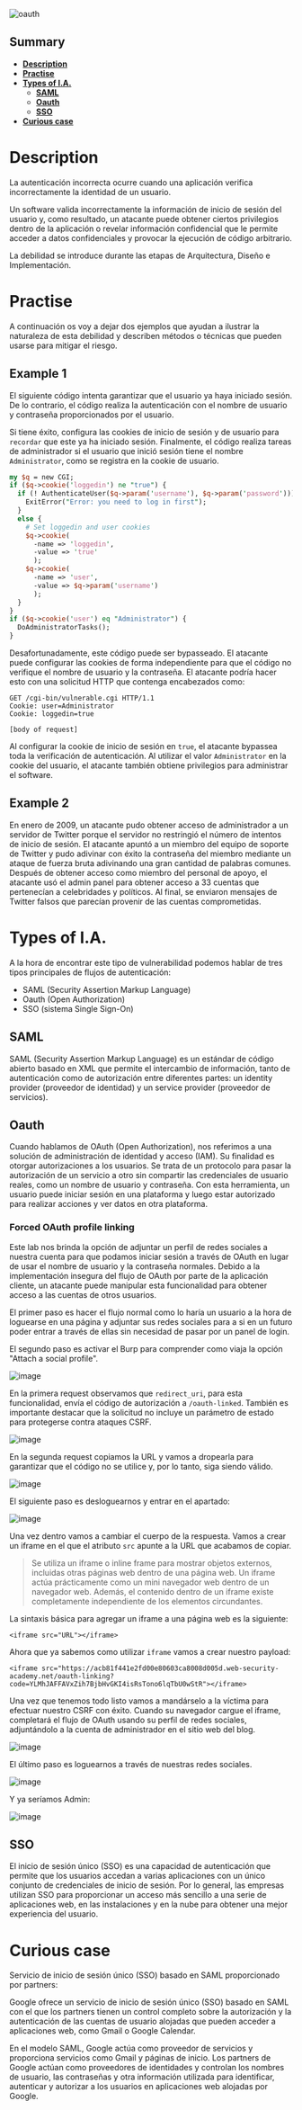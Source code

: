 ![oauth](https://user-images.githubusercontent.com/88755387/133160635-4f3177db-8257-4230-9e94-e4c307f037bd.jpg)

## __Summary__

- [__Description__](#Description)
- [__Practise__](#Practise)
- [__Types of I.A.__](#Types-of-ia)
  - [__SAML__](#SAML)
  - [__Oauth__](#Oauth)
  - [__SSO__](#SSO)
- [__Curious case__](#Curious-case)

# __Description__

La autenticación incorrecta ocurre cuando una aplicación verifica incorrectamente la identidad de un usuario.

Un software valida incorrectamente la información de inicio de sesión del usuario y, como resultado, un atacante puede obtener ciertos privilegios dentro de la aplicación o revelar información confidencial que le permite acceder a datos confidenciales y provocar la ejecución de código arbitrario.

La debilidad se introduce durante las etapas de Arquitectura, Diseño e Implementación.

# __Practise__

A continuación os voy a dejar dos ejemplos que ayudan a ilustrar la naturaleza de esta debilidad y describen métodos o técnicas que pueden usarse para mitigar el riesgo.

## __Example 1__

El siguiente código intenta garantizar que el usuario ya haya iniciado sesión. De lo contrario, el código realiza la autenticación con el nombre de usuario y contraseña proporcionados por el usuario. 

Si tiene éxito, configura las cookies de inicio de sesión y de usuario para `recordar` que este ya ha iniciado sesión. Finalmente, el código realiza tareas de administrador si el usuario que inició sesión tiene el nombre `Administrator`, como se registra en la cookie de usuario.

```perl
my $q = new CGI;
if ($q->cookie('loggedin') ne "true") {
  if (! AuthenticateUser($q->param('username'), $q->param('password'))) {
    ExitError("Error: you need to log in first");
  }
  else {
    # Set loggedin and user cookies
    $q->cookie(
      -name => 'loggedin',
      -value => 'true'
      );
    $q->cookie(
      -name => 'user',
      -value => $q->param('username')
      );
  }
}
if ($q->cookie('user') eq "Administrator") {
  DoAdministratorTasks();
}
```

Desafortunadamente, este código puede ser bypasseado. El atacante puede configurar las cookies de forma independiente para que el código no verifique el nombre de usuario y la contraseña. El atacante podría hacer esto con una solicitud HTTP que contenga encabezados como:

```
GET /cgi-bin/vulnerable.cgi HTTP/1.1
Cookie: user=Administrator
Cookie: loggedin=true

[body of request]
```

Al configurar la cookie de inicio de sesión en `true`, el atacante bypassea toda la verificación de autenticación. Al utilizar el valor `Administrator` en la cookie del usuario, el atacante también obtiene privilegios para administrar el software.

## __Example 2__

En enero de 2009, un atacante pudo obtener acceso de administrador a un servidor de Twitter porque el servidor no restringió el número de intentos de inicio de sesión. El atacante apuntó a un miembro del equipo de soporte de Twitter y pudo adivinar con éxito la contraseña del miembro mediante un ataque de fuerza bruta adivinando una gran cantidad de palabras comunes. Después de obtener acceso como miembro del personal de apoyo, el atacante usó el admin panel para obtener acceso a 33 cuentas que pertenecían a celebridades y políticos. Al final, se enviaron mensajes de Twitter falsos que parecían provenir de las cuentas comprometidas.

# __Types of I.A.__

A la hora de encontrar este tipo de vulnerabilidad podemos hablar de tres tipos principales de flujos de autenticación:

- SAML (Security Assertion Markup Language)
- Oauth (Open Authorization)
- SSO (sistema Single Sign-On)

## __SAML__

SAML (Security Assertion Markup Language) es un estándar de código abierto basado en XML que permite el intercambio de información, tanto de autenticación como de autorización entre diferentes partes: un identity provider (proveedor de identidad) y un service provider (proveedor de servicios).

## __Oauth__

Cuando hablamos de OAuth (Open Authorization), nos referimos a una solución de administración de identidad y acceso (IAM). Su finalidad es otorgar autorizaciones a los usuarios. Se trata de un protocolo para pasar la autorización de un servicio a otro sin compartir las credenciales de usuario reales, como un nombre de usuario y contraseña. Con esta herramienta, un usuario puede iniciar sesión en una plataforma y luego estar autorizado para realizar acciones y ver datos en otra plataforma.

### __Forced OAuth profile linking__

Este lab nos brinda la opción de adjuntar un perfil de redes sociales a nuestra cuenta para que podamos iniciar sesión a través de OAuth en lugar de usar el nombre de usuario y la contraseña normales. Debido a la implementación insegura del flujo de OAuth por parte de la aplicación cliente, un atacante puede manipular esta funcionalidad para obtener acceso a las cuentas de otros usuarios.

El primer paso es hacer el flujo normal como lo haría un usuario a la hora de loguearse en una página y adjuntar sus redes sociales para a si en un futuro poder entrar a través de ellas sin necesidad de pasar por un panel de login.

El segundo paso es activar el Burp para comprender como viaja la opción "Attach a social profile".

![image](https://user-images.githubusercontent.com/88755387/133300768-271f86fb-30e7-46a0-a886-bf7592f6605d.png)

En la primera request observamos que `redirect_uri`, para esta funcionalidad, envía el código de autorización a `/oauth-linked`. También es importante destacar que la solicitud no incluye un parámetro de estado para protegerse contra ataques CSRF. 

![image](https://user-images.githubusercontent.com/88755387/133301055-488f3491-8e2c-42dd-8565-edb60bd7eec8.png)


En la segunda request copiamos la URL y vamos a dropearla para garantizar que el código no se utilice y, por lo tanto, siga siendo válido.

![image](https://user-images.githubusercontent.com/88755387/133301586-58f7f06c-9ee6-4a53-a316-6958d3d38d64.png)

El siguiente paso es desloguearnos y entrar en el apartado:

![image](https://user-images.githubusercontent.com/88755387/133302044-33d325f2-96bf-49a4-9bbe-c109a15d862b.png)

Una vez dentro vamos a cambiar el cuerpo de la respuesta. Vamos a crear un iframe en el que el atributo `src` apunte a la URL que acabamos de copiar.

> Se utiliza un iframe o inline frame para mostrar objetos externos, incluidas otras páginas web dentro de una página web. Un iframe actúa prácticamente como un mini navegador web dentro de un navegador web. Además, el contenido dentro de un iframe existe completamente independiente de los elementos circundantes.

La sintaxis básica para agregar un iframe a una página web es la siguiente:
```
<iframe src="URL"></iframe>
```

Ahora que ya sabemos como utilizar `iframe` vamos a crear nuestro payload:

```
<iframe src="https://acb81f441e2fd00e80603ca8008d005d.web-security-academy.net/oauth-linking?code=YLMhJAFFAVxZih7BjbHvGKI4isRsTono6lqTbU0wStR"></iframe>
```

Una vez que tenemos todo listo vamos a mandárselo a la víctima para efectuar nuestro CSRF con éxito. Cuando su navegador cargue el iframe, completará el flujo de OAuth usando su perfil de redes sociales, adjuntándolo a la cuenta de administrador en el sitio web del blog.

![image](https://user-images.githubusercontent.com/88755387/133303216-84047e2b-5a5b-490e-8f36-cbb3b1645b18.png)

El último paso es loguearnos a través de nuestras redes sociales.

![image](https://user-images.githubusercontent.com/88755387/133303688-f1862e7f-ec86-4a6d-8467-3cc035a3dde1.png)

Y ya seríamos Admin:

![image](https://user-images.githubusercontent.com/88755387/133304000-37d410c1-e48f-442c-bc57-f03633606455.png)

## __SSO__

El inicio de sesión único (SSO) es una capacidad de autenticación que permite que los usuarios accedan a varias aplicaciones con un único conjunto de credenciales de inicio de sesión. Por lo general, las empresas utilizan SSO para proporcionar un acceso más sencillo a una serie de aplicaciones web, en las instalaciones y en la nube para obtener una mejor experiencia del usuario.

# __Curious case__

Servicio de inicio de sesión único (SSO) basado en SAML proporcionado por partners:

Google ofrece un servicio de inicio de sesión único (SSO) basado en SAML con el que los partners tienen un control completo sobre la autorización y la autenticación de las cuentas de usuario alojadas que pueden acceder a aplicaciones web, como Gmail o Google Calendar. 

En el modelo SAML, Google actúa como proveedor de servicios y proporciona servicios como Gmail y páginas de inicio. Los partners de Google actúan como proveedores de identidades y controlan los nombres de usuario, las contraseñas y otra información utilizada para identificar, autenticar y autorizar a los usuarios en aplicaciones web alojadas por Google.








